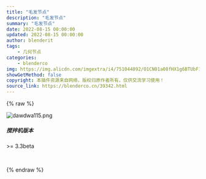 ```yaml
---
title: "毛发节点"
description: "毛发节点"
summary: "毛发节点"
date: 2022-08-15 00:00:00
updated: 2022-08-15 00:00:00
author: blenderit
tags: 
    - 几何节点
categories:
    - blenderco
img: https://img.alicdn.com/imgextra/i4/751044092/O1CN01a08fHX1g6BTUbF1go_!!751044092.png
showGetMethod: false
copyright: 本插件资源来自网络，版权归原作者所有，仅供交流学习使用！
source_link: https://blenderco.cn/39342.html
---
```


{% raw %}
<p><img src="https://img.alicdn.com/imgextra/i4/751044092/O1CN01a08fHX1g6BTUbF1go_!!751044092.png" alt="dawdwa115.png"></p><h5>搅拌机版本</h5><div>&gt;= 3.3beta</div><p> </p>
<div style="display: none">blenderco</div>
{% endraw %}